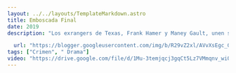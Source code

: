 ```yaml
---
layout: ../../layouts/TemplateMarkdown.astro
title: Emboscada Final
date: 2019
description: "Los exrangers de Texas, Frank Hamer y Maney Gault, unen sus fuerzas para tratar de capturar a los fugitivos Bonnie Parker y Clyde Barrow."

  url: "https://blogger.googleusercontent.com/img/b/R29vZ2xl/AVvXsEgc_GF4Rfuub0wB69nBw8TbobujRxuQ2xtI37LCYqIb3utN_-t0P7gD_JWb7RUF1-dsD3NNMgdikWtoOT7HWyiGpHgMKZz7qGMeswNQmn_-_-Z4ACFmCTsvUnQdTaT234F1khbXG7dYBEXO/s320/Emboscada_final-528074809-large.jpg"
tags: ["Crimen", " Drama"]
video: "https://drive.google.com/file/d/1Mu-3temjqcj3gqCt5Lz7VMmqnv_wiOll/preview"
---
```

